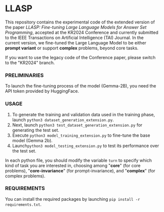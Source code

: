 # LLASP

This repository contains the experimental code of the extended version of the paper _LLASP: Fine-tuning Large Language Models for Answer Set Programming_, accepted at the KR2024 Conference and currently submitted to the IEEE Transactions on Artificial Intelligence (TAI) Journal.
In the current version, we fine-tuned the Large Language Model to be either **prompt variant** or support **complex** problems, beyond core tasks.

If you want to use the legacy code of the Conference paper, please switch to the "KR2024" branch.

### PRELIMINARIES

To launch the fine-tuning process of the model (Gemma-2B), you need the API token provided by HuggingFace.  

### USAGE

1. To generate the training and validation data used in the training phase, launch `python3 dataset_generation_extension.py`. 
2. Next, launch `python3 test_dataset_generation_extension.py` for generating the test set.
3. Execute `python3 model_training_extension.py` to fine-tune the base model (Gemma 2b).
4. Launch`python3 model_testing_extension.py` to test its performance over the test set.

In each python file, you should modify the variable `turn` to specify which kind of task you are interested in, choosing among "**core**" (for core problems), "**core-invariance**" (for prompt-invariance), and "**complex**" (for complex problems).

### REQUIREMENTS

You can install the required packages by launching `pip install -r requirements.txt`.